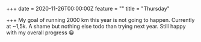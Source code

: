 +++
date = 2020-11-26T00:00:00Z
feature = ""
title = "Thursday"

+++
My goal of running 2000 km this year is not going to happen. Currently at \~1,5k. A shame but nothing else todo than trying next year. Still happy with my overall progress 😀